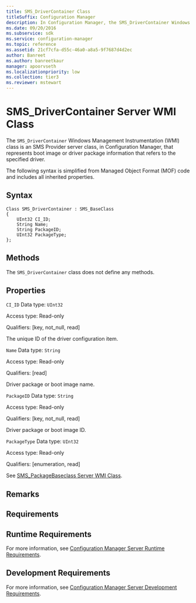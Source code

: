 ```yaml
---
title: SMS_DriverContainer Class
titleSuffix: Configuration Manager
description: In Configuration Manager, the SMS_DriverContainer Windows Management Instrumentation class is an SMS Provider server class that represents boot image or driver package information that refers to the specified driver.
ms.date: 09/20/2016
ms.subservice: sdk
ms.service: configuration-manager
ms.topic: reference
ms.assetid: 21cf7cfa-d55c-46a0-a8a5-9f7687d4d2ec
author: Banreet
ms.author: banreetkaur
manager: apoorvseth
ms.localizationpriority: low
ms.collection: tier3
ms.reviewer: mstewart
---
```

# SMS_DriverContainer Server WMI Class
The `SMS_DriverContainer` Windows Management Instrumentation (WMI) class is an SMS Provider server class, in Configuration Manager, that represents boot image or driver package information that refers to the specified driver.

 The following syntax is simplified from Managed Object Format (MOF) code and includes all inherited properties.

## Syntax

```
Class SMS_DriverContainer : SMS_BaseClass
{
    UInt32 CI_ID;
    String Name;
    String PackageID;
    UInt32 PackageType;
};
```

## Methods
 The `SMS_DriverContainer` class does not define any methods.

## Properties
 `CI_ID`
 Data type: `UInt32`

 Access type: Read-only

 Qualifiers: [key, not_null, read]

 The unique ID of the driver configuration item.

 `Name`
 Data type: `String`

 Access type: Read-only

 Qualifiers: [read]

 Driver package or boot image name.

 `PackageID`
 Data type: `String`

 Access type: Read-only

 Qualifiers: [key, not_null, read]

 Driver package or boot image ID.

 `PackageType`
 Data type: `UInt32`

 Access type: Read-only

 Qualifiers: [enumeration, read]

 See [SMS_PackageBaseclass Server WMI Class](../../../develop/reference/core/servers/configure/sms_packagebaseclass-server-wmi-class.md).

## Remarks

## Requirements

## Runtime Requirements
 For more information, see [Configuration Manager Server Runtime Requirements](../../../develop/core/reqs/server-runtime-requirements.md).

## Development Requirements
 For more information, see [Configuration Manager Server Development Requirements](../../../develop/core/reqs/server-development-requirements.md).
